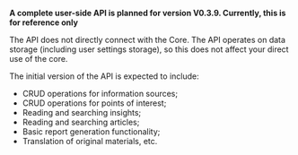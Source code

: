 **A complete user-side API is planned for version V0.3.9. Currently, this is for reference only**

The API does not directly connect with the Core. The API operates on data storage (including user settings storage), so this does not affect your direct use of the core.

The initial version of the API is expected to include:

- CRUD operations for information sources;
- CRUD operations for points of interest;
- Reading and searching insights;
- Reading and searching articles;
- Basic report generation functionality;
- Translation of original materials, etc.